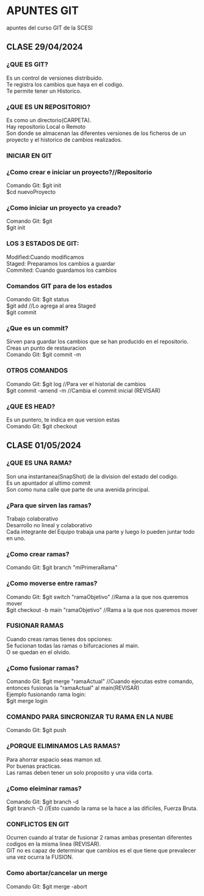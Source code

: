 # APUNTES GIT
apuntes del curso GIT de la SCESI
## CLASE 29/04/2024
### ¿QUE ES GIT?
Es un control de versiones distribuido.  
Te registra los cambios que haya en el codigo.  
Te permite tener un Historico.  
### ¿QUE ES UN REPOSITORIO?
Es como un directorio(CARPETA).  
Hay repositorio Local o Remoto  
Son donde se almacenan las diferentes versiones de los ficheros de un proyecto y el historico de cambios realizados.  
### INICIAR EN GIT  
### ¿Como crear e iniciar un proyecto?//Repositorio  
Comando Git: $git init <nuevoProyecto>    
              $cd nuevoProyecto  
### ¿Como iniciar un proyecto ya creado?  
Comando Git: $git <directorio del proyecto>    
              $git init 
### LOS 3 ESTADOS DE GIT:  
Modified:Cuando modificamos  
Staged: Preparamos los cambios a guardar  
Commited: Cuando guardamos los cambios  
### Comandos GIT para de los estados  
Comando Git: $git status  
              $git add <archivo modificado> //Lo agrega al area Staged  
              $git commit  
### ¿Que es un commit?
Sirven para guardar los cambios que se han producido en el repositorio.  Creas un punto de restauracion  
Comando Git: $git commit -m <Comentarios del cambio hechos en el fichero>  
### OTROS COMANDOS  
Comando Git: $git log //Para ver el historial de cambios  
              $git commit -amend -m <Comentarios> //Cambia el commit inicial (REVISAR)  
### ¿QUE ES HEAD?  
Es un puntero, te indica en que version estas  
Comando Git: $git checkout <ID de la anteriro version>  

  
## CLASE 01/05/2024  
### ¿QUE ES UNA RAMA?  
Son una instantanea(SnapShot) de la division del estado del codigo.  
Es un apuntador al ultimo commit  
Son como nuna calle que parte de una avenida principal.  
### ¿Para que sirven las ramas?  
Trabajo colaborativo  
Desarrollo no lineal y colaborativo  
Cada integrante del Equipo trabaja una parte y luego lo pueden juntar todo en uno.  
### ¿Como crear ramas?
Comando Git: $git branch "miPrimeraRama"
### ¿Como moverse entre ramas?
Comando Git: $git switch "ramaObjetivo" //Rama a la que nos queremos mover  
             $git checkout -b main "ramaObjetivo" //Rama a la que nos queremos mover  
### FUSIONAR RAMAS
Cuando creas ramas tienes dos opciones:  
Se fucionan todas las ramas o bifurcaciones al main.  
O se quedan en el olvido.  
### ¿Como fusionar ramas?
Comando Git: $git merge "ramaActual" //Cuando ejecutas estre comando, entonces fusionas la "ramaActual" al main(REVISAR)  
Ejemplo fusionando rama login:  
  $git merge login  
### COMANDO PARA SINCRONIZAR TU RAMA EN LA NUBE
Comando Git: $git push  
### ¿PORQUE ELIMINAMOS LAS RAMAS?
Para ahorrar espacio seas mamon xd.  
Por buenas practicas.  
Las ramas deben tener un solo proposito y una vida corta.  
### ¿Como eleiminar ramas?
Comando Git: $git branch -d <ramaEliminar>  
              $git branch -D <ramaEliminar> //Esto cuando la rama se la hace a las dificiles, Fuerza Bruta.  
### CONFLICTOS EN GIT  
Ocurren cuando al tratar de fusionar 2 ramas ambas presentan diferentes codigos en la misma linea (REVISAR).  
GIT  no es capaz de determinar que cambios es el que tiene que prevalecer una vez ocurra la FUSION.  
### Como abortar/cancelar un merge  
Comando Git: $git merge -abort  
